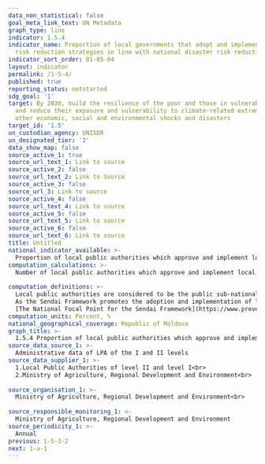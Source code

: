 ```yaml
---
data_non_statistical: false
goal_meta_link_text: UN Metadata
graph_type: line
indicator: 1.5.4
indicator_name: Proportion of local governments that adopt and implement local disaster
  risk reduction strategies in line with national disaster risk reduction strategies
indicator_sort_order: 01-05-04
layout: indicator
permalink: /1-5-4/
published: true
reporting_status: notstarted
sdg_goal: '1'
target: By 2030, build the resilience of the poor and those in vulnerable situations
  and reduce their exposure and vulnerability to climate-related extreme events and
  other economic, social and environmental shocks and disasters
target_id: '1.5'
un_custodian_agency: UNISDR
un_designated_tier: '2'
data_show_map: false
source_active_1: true
source_url_text_1: Link to source
source_active_2: false
source_url_text_2: Link to Source
source_active_3: false
source_url_3: Link to source
source_active_4: false
source_url_text_4: Link to source
source_active_5: false
source_url_text_5: Link to source
source_active_6: false
source_url_text_6: Link to source
title: Untitled
national_indicator_available: >-
  Proportion of local public authorities which approve and implement local disaster risk reduction strategies in line with the national disaster risk reduction strategies
computation_calculations: >-
  Number of local public authorities which approve and implement local DRR strategies in line with the national DRR strategy / total number of local administrations in the country *100.<br> 
  
computation_definitions: >-
  Local public authorities are considered to be the public sub-national administrations, which have the responsibility to develop the local strategy for disaster risk reduction.<br> 
  As the Sendai Framework promotes the adoption and implementation of local DRR strategies in every local authority, the national indicator will consider the LPA of the II level (rayon) and I level (commune)  <br> 
  [The National Focal Point for the Sendai Framework](https://www.preventionweb.net/english/countries/europe/mda/) in the Republic of Moldova is the MARDE
computation_units: Percent, %
national_geographical_coverage: Republic of Moldova
graph_title: >-
  1.5.4 Proportion of local public authorities which approve and implement local disaster risk reduction strategies in line with the national disaster risk reduction strategies 
source_data_source_1: >-
  Administrative data of LPA of the I and II levels 
source_data_supplier_1: >-
  1.Local Public Authorities of level II and level I<br> 
  2.Ministry of Agriculture, Regional Development and Environment<br> 
  
source_organisation_1: >-
  Ministry of Agriculture, Regional Development and Environment<br> 
  
source_responsible_monitoring_1: >-
  Ministry of Agriculture, Regional Development and Environment
source_periodicity_1: >-
  Annual
previous: 1-5-3-2
next: 1-a-1
---
```

